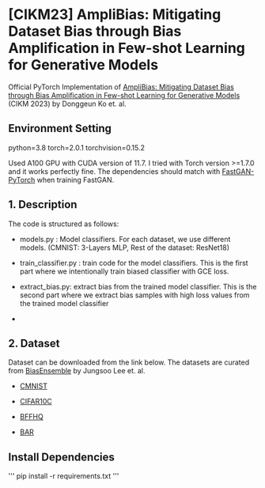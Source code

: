 # [CIKM23] AmpliBias: Mitigating Dataset Bias through Bias Amplification in Few-shot Learning for Generative Models
Official PyTorch Implementation of [AmpliBias: Mitigating Dataset Bias through Bias Amplification in Few-shot Learning for Generative Models](https://dl.acm.org/doi/10.1145/3583780.3615184) (CIKM 2023) by Donggeun Ko et. al.

## Environment Setting
python=3.8
torch=2.0.1 
torchvision=0.15.2

Used A100 GPU with CUDA version of 11.7. 
I tried with Torch version >=1.7.0 and it works perfectly fine.
The dependencies should match with [FastGAN-PyTorch](https://github.com/odegeasslbc/FastGAN-pytorch) when training FastGAN.

## 1. Description
The code is structured as follows:

* models.py : Model classifiers. For each dataset, we use different models. (CMNIST: 3-Layers MLP, Rest of the dataset: ResNet18)

* train_classifier.py : train code for the model classifiers. This is the first part where we intentionally train biased classifier with GCE loss.

* extract_bias.py: extract bias from the trained model classifier. This is the second part where we extract bias samples with high loss values from the trained model classifier

* 

## 2. Dataset
Dataset can be downloaded from the link below. 
The datasets are curated from [BiasEnsemble](https://github.com/kakaoenterprise/BiasEnsemble) by Jungsoo Lee et. al.
* [CMNIST](https://drive.google.com/file/d/1f4U7WPv0q_6TCilr4L1Ip-4WU8P5rXMq/view?usp=drive_link)

* [CIFAR10C](https://drive.google.com/file/d/1kOFjfhWRRzfgubCv5Ur9WFuT24qQNKn5/view?usp=drive_link)

* [BFFHQ](https://drive.google.com/file/d/1ZWWjXxcDVK_dATo3zbtHgYgEXn_NVrqm/view?usp=drive_link)

* [BAR](https://drive.google.com/file/d/1dCq6QWNSMvFED0PveyF6VleUXVxdu7xH/view?usp=drive_link)

## Install Dependencies
'''
pip install -r requirements.txt
'''

## 